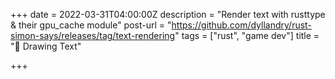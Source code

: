 +++
date = 2022-03-31T04:00:00Z
description = "Render text with rusttype & their gpu_cache module"
post-url = "https://github.com/dyllandry/rust-simon-says/releases/tag/text-rendering"
tags = ["rust", "game dev"]
title = "🦀 Drawing Text"

+++
